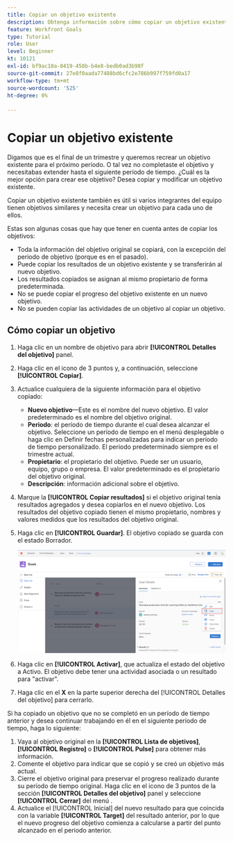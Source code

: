 ```yaml
---
title: Copiar un objetivo existente
description: Obtenga información sobre cómo copiar un objetivo existente en [!DNL Workfront Goals].
feature: Workfront Goals
type: Tutorial
role: User
level: Beginner
kt: 10121
exl-id: bf9ac10a-8419-458b-b4e8-bedb0ad3b98f
source-git-commit: 27e8f0aada77488bd6cfc2e786b997f759fd0a17
workflow-type: tm+mt
source-wordcount: '525'
ht-degree: 0%

---
```


# Copiar un objetivo existente

Digamos que es el final de un trimestre y queremos recrear un objetivo existente para el próximo período. O tal vez no completaste el objetivo y necesitabas extender hasta el siguiente período de tiempo. ¿Cuál es la mejor opción para crear ese objetivo? Desea copiar y modificar un objetivo existente.

Copiar un objetivo existente también es útil si varios integrantes del equipo tienen objetivos similares y necesita crear un objetivo para cada uno de ellos.

<!--
Pro-tips graphic
-->

Estas son algunas cosas que hay que tener en cuenta antes de copiar los objetivos:

* Toda la información del objetivo original se copiará, con la excepción del periodo de objetivo (porque es en el pasado).
* Puede copiar los resultados de un objetivo existente y se transferirán al nuevo objetivo.
* Los resultados copiados se asignan al mismo propietario de forma predeterminada.
* No se puede copiar el progreso del objetivo existente en un nuevo objetivo.
* No se pueden copiar las actividades de un objetivo al copiar un objetivo.

## Cómo copiar un objetivo

1. Haga clic en un nombre de objetivo para abrir **[!UICONTROL Detalles del objetivo]** panel.
1. Haga clic en el icono de 3 puntos y, a continuación, seleccione **[!UICONTROL Copiar]**.
1. Actualice cualquiera de la siguiente información para el objetivo copiado:
   * **Nuevo objetivo**—Este es el nombre del nuevo objetivo. El valor predeterminado es el nombre del objetivo original.
   * **Periodo**: el período de tiempo durante el cual desea alcanzar el objetivo. Seleccione un período de tiempo en el menú desplegable o haga clic en Definir fechas personalizadas para indicar un período de tiempo personalizado. El periodo predeterminado siempre es el trimestre actual.
   * **Propietario**: el propietario del objetivo. Puede ser un usuario, equipo, grupo o empresa. El valor predeterminado es el propietario del objetivo original.
   * **Descripción**: información adicional sobre el objetivo.

1. Marque la **[!UICONTROL Copiar resultados]** si el objetivo original tenía resultados agregados y desea copiarlos en el nuevo objetivo. Los resultados del objetivo copiado tienen el mismo propietario, nombres y valores medidos que los resultados del objetivo original.

1. Haga clic en **[!UICONTROL Guardar]**. El objetivo copiado se guarda con el estado Borrador.

   ![Una imagen del [!UICONTROL Detalles del objetivo] panel en [!DNL Workfront Goals] con la variable [!UICONTROL Copiar] option](assets/03-workfront-goals-copy-a-goal.png)

1. Haga clic en **[!UICONTROL Activar]**, que actualiza el estado del objetivo a Activo. El objetivo debe tener una actividad asociada o un resultado para &quot;activar&quot;.

1. Haga clic en el **X** en la parte superior derecha del [!UICONTROL Detalles del objetivo] para cerrarlo.

Si ha copiado un objetivo que no se completó en un período de tiempo anterior y desea continuar trabajando en él en el siguiente período de tiempo, haga lo siguiente:

1. Vaya al objetivo original en la **[!UICONTROL Lista de objetivos]**, **[!UICONTROL Registro]** o **[!UICONTROL Pulse]** para obtener más información.
1. Comente el objetivo para indicar que se copió y se creó un objetivo más actual.
1. Cierre el objetivo original para preservar el progreso realizado durante su período de tiempo original. Haga clic en el icono de 3 puntos de la sección **[!UICONTROL Detalles del objetivo]** panel y seleccione **[!UICONTROL Cerrar]** del menú .
1. Actualice el [!UICONTROL Inicial] del nuevo resultado para que coincida con la variable **[!UICONTROL Target]** del resultado anterior, por lo que el nuevo progreso del objetivo comienza a calcularse a partir del punto alcanzado en el periodo anterior.
